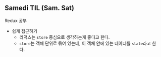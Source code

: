 ## Samedi TIL (Sam. Sat) 

Redux 공부


* 쉽게 접근하기
  - 리덕스는 ```store``` 중심으로 생각하는게 좋다고 한다.
  - ```store```는 객체 단위로 묶여 있는데, 이 객체 안에 있는 데이터를 ```state```라고 한다. 
